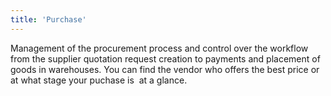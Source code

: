 ```yaml
---
title: 'Purchase'
---
```


Management of the procurement process and control over the workflow from the supplier quotation request creation to payments and placement of goods in warehouses. You can find the vendor who offers the best price or at what stage your puchase is  at a glance. 

  

  
